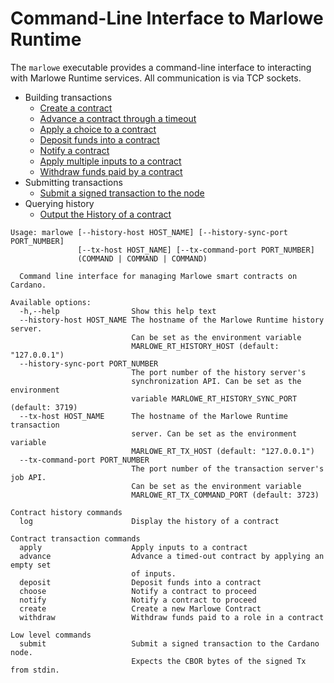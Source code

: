 # Command-Line Interface to Marlowe Runtime

The `marlowe` executable provides a command-line interface to interacting with Marlowe Runtime services. All communication is via TCP sockets.

- Building transactions
	- [Create a contract](marlowe/create.md)
	- [Advance a contract through a timeout](marlowe/advance.md)
	- [Apply a choice to a contract](marlowe/choose.md)
	- [Deposit funds into a contract](marlowe/deposit.md)
	- [Notify a contract](marlowe/notify.md)
	- [Apply multiple inputs to a contract](marlowe/apply.md)
	- [Withdraw funds paid by a contract](marlowe/withdraw.md)
- Submitting transactions
	- [Submit a signed transaction to the node](marlowe/submit.md)
- Querying history
	- [Output the History of a contract](marlowe/log.md)

```console
Usage: marlowe [--history-host HOST_NAME] [--history-sync-port PORT_NUMBER]
               [--tx-host HOST_NAME] [--tx-command-port PORT_NUMBER]
               (COMMAND | COMMAND | COMMAND)

  Command line interface for managing Marlowe smart contracts on Cardano.

Available options:
  -h,--help                Show this help text
  --history-host HOST_NAME The hostname of the Marlowe Runtime history server.
                           Can be set as the environment variable
                           MARLOWE_RT_HISTORY_HOST (default: "127.0.0.1")
  --history-sync-port PORT_NUMBER
                           The port number of the history server's
                           synchronization API. Can be set as the environment
                           variable MARLOWE_RT_HISTORY_SYNC_PORT (default: 3719)
  --tx-host HOST_NAME      The hostname of the Marlowe Runtime transaction
                           server. Can be set as the environment variable
                           MARLOWE_RT_TX_HOST (default: "127.0.0.1")
  --tx-command-port PORT_NUMBER
                           The port number of the transaction server's job API.
                           Can be set as the environment variable
                           MARLOWE_RT_TX_COMMAND_PORT (default: 3723)

Contract history commands
  log                      Display the history of a contract

Contract transaction commands
  apply                    Apply inputs to a contract
  advance                  Advance a timed-out contract by applying an empty set
                           of inputs.
  deposit                  Deposit funds into a contract
  choose                   Notify a contract to proceed
  notify                   Notify a contract to proceed
  create                   Create a new Marlowe Contract
  withdraw                 Withdraw funds paid to a role in a contract

Low level commands
  submit                   Submit a signed transaction to the Cardano node.
                           Expects the CBOR bytes of the signed Tx from stdin.
```
